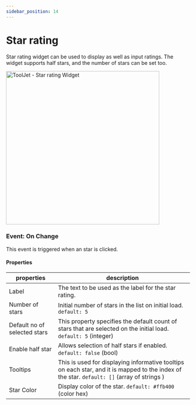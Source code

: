 ```yaml
---
sidebar_position: 14
---
```


# Star rating

Star rating widget can be used to display as well as input ratings. The widget supports half stars, and the number of stars can be set too.

<img class="screenshot-full" src="/img/widgets/star/star-rating.gif" alt="ToolJet - Star rating Widget" height="420"/>

### Event: On Change

This event is triggered when an star is clicked.


#### Properties

| properties      | description |
| ----------- | ----------- |
| Label | The text to be used as the label for the star rating. |
| Number of stars | Initial number of stars in the list on initial load. `default: 5`|
| Default no of selected stars | This property specifies the default count of stars that are selected on the initial load. `default: 5` (integer)|
|  Enable half star | Allows selection of half stars if enabled. `default: false` (bool)|
| Tooltips |This is used for displaying informative tooltips on each star, and it is mapped to the index of the star. `default: []` (array of strings ) |
| Star Color | Display color of the star. `default: #ffb400` (color hex) |


